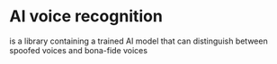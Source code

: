 # AI voice recognition


is a library containing a trained AI model that can distinguish between spoofed voices and bona-fide voices
